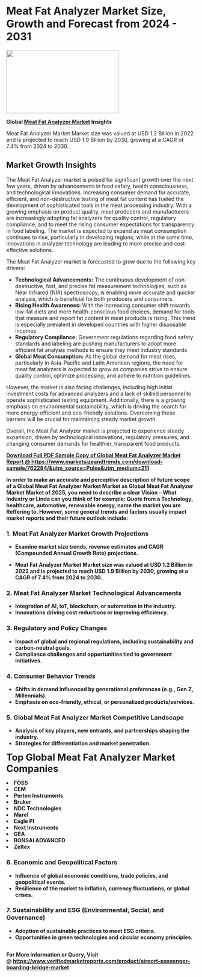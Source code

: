 <H1>Meat Fat Analyzer Market Size, Growth and Forecast from 2024 - 2031</H1><img class="aligncenter size-medium wp-image-584254" src="https://thirdeyenews.in/wp-content/uploads/2024/09/Global-Market-Research-300x168.jpeg" alt="" width="300" height="168" /><p><strong>Global&nbsp;<a href="https://www.marketsizeandtrends.com/download-sample/762284/&amp;utm_source=Pulse&amp;utm_medium=211">Meat Fat Analyzer Market</a> Insights</strong></p><p>Meat Fat Analyzer Market Market size was valued at USD 1.2 Billion in 2022 and is projected to reach USD 1.9 Billion by 2030, growing at a CAGR of 7.4% from 2024 to 2030.</p><p><h2>Market Growth Insights</h2> <p>The Meat Fat Analyzer market is poised for significant growth over the next few years, driven by advancements in food safety, health consciousness, and technological innovations. Increasing consumer demand for accurate, efficient, and non-destructive testing of meat fat content has fueled the development of sophisticated tools in the meat processing industry. With a growing emphasis on product quality, meat producers and manufacturers are increasingly adopting fat analyzers for quality control, regulatory compliance, and to meet the rising consumer expectations for transparency in food labeling. The market is expected to expand as meat consumption continues to rise, particularly in developing regions, while at the same time, innovations in analyzer technology are leading to more precise and cost-effective solutions.</p> <p><strong><a href="#"></a></strong></p> <p>The Meat Fat Analyzer market is forecasted to grow due to the following key drivers:</p> <ul> <li><strong>Technological Advancements:</strong> The continuous development of non-destructive, fast, and precise fat measurement technologies, such as Near Infrared (NIR) spectroscopy, is enabling more accurate and quicker analysis, which is beneficial for both producers and consumers.</li> <li><strong>Rising Health Awareness:</strong> With the increasing consumer shift towards low-fat diets and more health-conscious food choices, demand for tools that measure and report fat content in meat products is rising. This trend is especially prevalent in developed countries with higher disposable incomes.</li> <li><strong>Regulatory Compliance:</strong> Government regulations regarding food safety standards and labeling are pushing manufacturers to adopt more efficient fat analysis methods to ensure they meet industry standards.</li> <li><strong>Global Meat Consumption:</strong> As the global demand for meat rises, particularly in Asia-Pacific and Latin American regions, the need for meat fat analyzers is expected to grow as companies strive to ensure quality control, optimize processing, and adhere to nutrition guidelines.</li> </ul> <p>However, the market is also facing challenges, including high initial investment costs for advanced analyzers and a lack of skilled personnel to operate sophisticated testing equipment. Additionally, there is a growing emphasis on environmental sustainability, which is driving the search for more energy-efficient and eco-friendly solutions. Overcoming these barriers will be crucial for maintaining steady market growth.</p> <p>Overall, the Meat Fat Analyzer market is projected to experience steady expansion, driven by technological innovations, regulatory pressures, and changing consumer demands for healthier, transparent food products.</p> <p><strong><a href="#"></p><p><span class=""><strong>Download Full PDF Sample Copy of Global Meat Fat Analyzer Market Report</strong> @ <a href="https://www.marketsizeandtrends.com/download-sample/762284/&amp;utm_source=Pulse&amp;utm_medium=211" target="_blank">https://www.marketsizeandtrends.com/download-sample/762284/&amp;utm_source=Pulse&amp;utm_medium=211</a></span></p><p>In order to make an accurate and perceptive description of future scope of a Global&nbsp;Meat Fat Analyzer Market Market as Global&nbsp;Meat Fat Analyzer Market Market of 2025, you need to describe a clear Vision &ndash; What Industry or Linda can you think of for example: Quote from a Technology, healthcare, automotive, renewable energy, name the market you are Reffering to. However, some general trends and factors usually impact market reports and their future outlook include:</p><h3>1.&nbsp;<strong>Meat Fat Analyzer Market Growth Projections</strong></h3><ul><li>Examine market size trends, revenue estimates and CAGR (Compounded Annual Growth Rate) projections.</li><li><p>Meat Fat Analyzer Market Market size was valued at USD 1.2 Billion in 2022 and is projected to reach USD 1.9 Billion by 2030, growing at a CAGR of 7.4% from 2024 to 2030.</p></li></ul><h3>2.&nbsp;<strong>Meat Fat Analyzer Market Technological Advancements</strong></h3><ul><li>Integration of AI, IoT, blockchain, or automation in the industry.</li><li>Innovations driving cost reductions or improving efficiency.</li></ul><h3>3.&nbsp;<strong>Regulatory and Policy Changes</strong></h3><ul><li>Impact of global and regional regulations, including sustainability and carbon-neutral goals.</li><li>Compliance challenges and opportunities tied to government initiatives.</li></ul><h3>4.&nbsp;<strong>Consumer Behavior Trends</strong></h3><ul><li>Shifts in demand influenced by generational preferences (e.g., Gen Z, Millennials).</li><li>Emphasis on eco-friendly, ethical, or personalized products/services.</li></ul><h3>5.&nbsp;<strong>Global Meat Fat Analyzer Market Competitive Landscape</strong></h3><ul><li>Analysis of key players, new entrants, and partnerships shaping the industry.</li><li>Strategies for differentiation and market penetration.</li></ul><p data-pm-slice="1 1 []"><span style="color: inherit; font-family: inherit; font-size: 25px;">Top Global Meat Fat Analyzer Market Companies</span></p><div class="" data-test-id=""><p><li>FOSS</li><li> CEM</li><li> Perten Instruments</li><li> Bruker</li><li> NDC Technologies</li><li> Marel</li><li> Eagle PI</li><li> Next Instruments</li><li> GEA</li><li> BONSAI ADVANCED</li><li> Zeltex</li></p></div><h3>6.&nbsp;<strong>Economic and Geopolitical Factors</strong></h3><ul><li>Influence of global economic conditions, trade policies, and geopolitical events.</li><li>Resilience of the market to inflation, currency fluctuations, or global crises.</li></ul><h3>7.&nbsp;<strong>Sustainability and ESG (Environmental, Social, and Governance)</strong></h3><ul><li>Adoption of sustainable practices to meet ESG criteria.</li><li>Opportunities in green technologies and circular economy principles.</li></ul><h2><strong style="font-size: 14px;">For More Information or Query, Visit @&nbsp;</strong><a style="background-color: #ffffff; font-size: 14px;" href="https://www.marketsizeandtrends.com/report/meat-fat-analyzer-market/" target="_blank">https://www.verifiedmarketreports.com/product/airport-passenger-boarding-bridge-market</a></h2>
